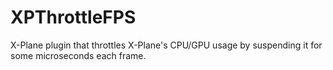 # XPThrottleFPS
X-Plane plugin that throttles X-Plane's  CPU/GPU usage by suspending it for some microseconds each frame.
